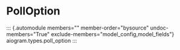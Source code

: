 # PollOption

::: {.automodule members="" member-order="bysource" undoc-members="True" exclude-members="model_config,model_fields"}
aiogram.types.poll_option
:::
